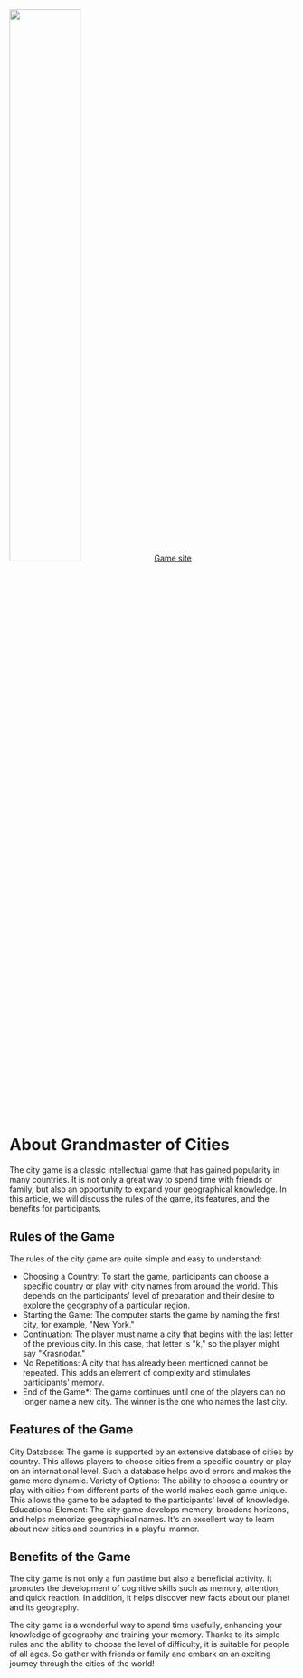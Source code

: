 <img src="https://grandcities.pro/img/fon1.png" width="50%"/>
<a href="https://grandcities.pro/">Game site</a>
<h1>About Grandmaster of Cities</h1>
<p>The city game is a classic intellectual game that has gained popularity in many countries. It is not only a great way to spend time with friends or family, but also an opportunity to expand your geographical knowledge. In this article, we will discuss the rules of the game, its features, and the benefits for participants.</p>

<h2>Rules of the Game</h2>
<p>The rules of the city game are quite simple and easy to understand:</p>
<ul>
<li>Choosing a Country: To start the game, participants can choose a specific country or play with city names from around the world. This depends on the participants' level of preparation and their desire to explore the geography of a particular region.</li>
<li>Starting the Game: The computer starts the game by naming the first city, for example, "New York."</li>
<li>Continuation: The player must name a city that begins with the last letter of the previous city. In this case, that letter is "k," so the player might say "Krasnodar."</li>
<li>No Repetitions: A city that has already been mentioned cannot be repeated. This adds an element of complexity and stimulates participants' memory.</li>
<li>End of the Game*: The game continues until one of the players can no longer name a new city. The winner is the one who names the last city.</li>
</ul>
<h2>Features of the Game</h2>
<p>City Database: The game is supported by an extensive database of cities by country. This allows players to choose cities from a specific country or play on an international level. Such a database helps avoid errors and makes the game more dynamic.
Variety of Options: The ability to choose a country or play with cities from different parts of the world makes each game unique. This allows the game to be adapted to the participants' level of knowledge.
Educational Element: The city game develops memory, broadens horizons, and helps memorize geographical names. It's an excellent way to learn about new cities and countries in a playful manner.</p>
<h2>Benefits of the Game</h2>
<p>The city game is not only a fun pastime but also a beneficial activity. It promotes the development of cognitive skills such as memory, attention, and quick reaction. In addition, it helps discover new facts about our planet and its geography.</p>

<p>The city game is a wonderful way to spend time usefully, enhancing your knowledge of geography and training your memory. Thanks to its simple rules and the ability to choose the level of difficulty, it is suitable for people of all ages. So gather with friends or family and embark on an exciting journey through the cities of the world!</p>
